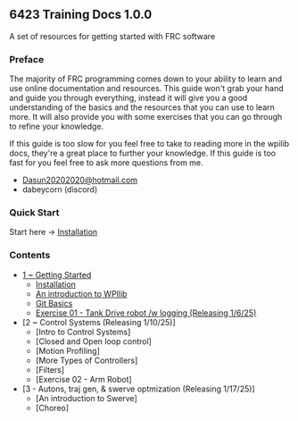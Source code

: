 ## 6423 Training Docs 1.0.0
A set of resources for getting started with FRC software

### Preface
The majority of FRC programming comes down to your ability to learn and use online documentation and resources. This guide won't grab your hand and guide you through everything, instead it will give you a good understanding of the basics and the resources that you can use to learn more. It will also provide you with some exercises that you can go through to refine your knowledge. 

If this guide is too slow for you feel free to take to reading more in the wpilib docs, they're a great place to further your knowledge.
If this guide is too fast for you feel free to ask more questions from me.
* Dasun20202020@hotmail.com
* dabeycorn (discord)

### Quick Start
Start here -> [Installation](./Docs/section1/Installation.md)

### Contents
* [1 ~ Getting Started](./Docs/section1/index.md)
  * [Installation](./Docs/section1/Installation.md)
  * [An introduction to WPIlib](./Docs/section1/wpilibIntro.md)
  * [Git Basics](./Docs/section1/gitIntroduction.md)
  * [Exercise 01 - Tank Drive robot /w logging (Releasing 1/6/25)]()
* [2 ~ Control Systems (Releasing 1/10/25)]
  * [Intro to Control Systems]
  * [Closed and Open loop control]
  * [Motion Profiling]
  * [More Types of Controllers]
  * [Filters]
  * [Exercise 02 - Arm Robot]
* [3 - Autons, traj gen, & swerve optmization (Releasing 1/17/25)]
  * [An introduction to Swerve]
  * [Choreo]
